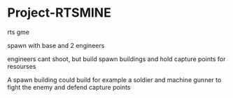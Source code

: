 # Project-RTSMINE
rts gme

spawn with base and 2 engineers

engineers cant shoot, but build spawn buildings and hold capture points for resourses

A spawn building could build for example a soldier and machine gunner to fight the enemy and defend capture points
